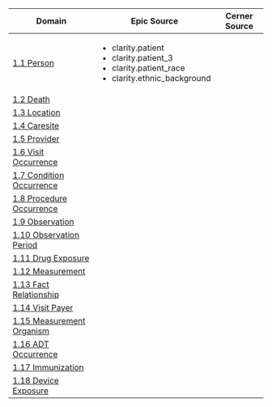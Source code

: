 
Domain| Epic Source | Cerner Source
---|---|---
[1.1 Person](Pedsnet_CDM_ETL_Conventions.md#11-person-1)|<ul><li>clarity.patient</li><li>clarity.patient_3</li><li>clarity.patient_race</li><li>clarity.ethnic_background</li></ul>|
[1.2 Death](Pedsnet_CDM_ETL_Conventions.md#12-death-1)||
[1.3 Location](Pedsnet_CDM_ETL_Conventions.md#13-location-1)||
[1.4 Caresite](Pedsnet_CDM_ETL_Conventions.md#14-care_site)||
[1.5 Provider](Pedsnet_CDM_ETL_Conventions.md#15-provider-1)||
[1.6 Visit Occurrence ](Pedsnet_CDM_ETL_Conventions.md#16-visit_occurrence)||
[1.7 Condition Occurrence](Pedsnet_CDM_ETL_Conventions.md#17-condition_occurrence)||
[1.8 Procedure Occurrence](Pedsnet_CDM_ETL_Conventions.md#18-procedure_occurrence)||
[1.9 Observation](Pedsnet_CDM_ETL_Conventions.md#19-observation-1)||
[1.10 Observation Period](Pedsnet_CDM_ETL_Conventions.md#110-observation-period-1)||
[1.11 Drug Exposure](Pedsnet_CDM_ETL_Conventions.md#111-drug-exposure-1)||
[1.12 Measurement](Pedsnet_CDM_ETL_Conventions.md#112-measurement-1)||
[1.13 Fact Relationship](Pedsnet_CDM_ETL_Conventions.md#113-fact-relationship-1)||
[1.14 Visit Payer](Pedsnet_CDM_ETL_Conventions.md#114-visit_payer)||
[1.15 Measurement Organism](Pedsnet_CDM_ETL_Conventions.md#115-measurement_organism)||
[1.16 ADT Occurrence](Pedsnet_CDM_ETL_Conventions.md#116-adt_occurrence)||
[1.17 Immunization](Pedsnet_CDM_ETL_Conventions.md#117-immunization-1)||
[1.18 Device Exposure](Pedsnet_CDM_ETL_Conventions.md#118-device_exposure)||
